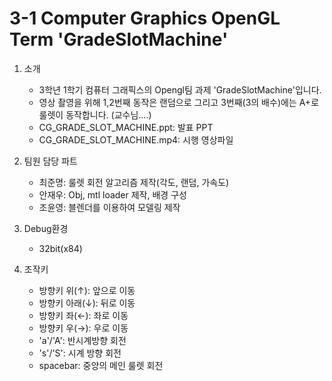 # 3-1 Computer Graphics OpenGL Term 'GradeSlotMachine'
 1. 소개
 	 - 3학년 1학기 컴퓨터 그래픽스의 Opengl팀 과제 'GradeSlotMachine'입니다.
 	 - 영상 촬영을 위해 1,2번째 동작은 랜덤으로 그리고 3번째(3의 배수)에는 A+로 룰렛이 동작합니다. (교수님....)
 	 - CG_GRADE_SLOT_MACHINE.ppt: 발표 PPT
 	 - CG_GRADE_SLOT_MACHINE.mp4: 시행 영상파일
 
 2. 팀원 담당 파트
	 - 최준명: 룰렛 회전 알고리즘 제작(각도, 랜덤, 가속도)
	 - 안재우: Obj, mtl loader 제작, 배경 구성 
	 - 조윤영: 블렌더를 이용하여 모델링 제작

 3. Debug환경
 	 - 32bit(x84)

 4. 조작키
	 - 방향키 위(↑): 앞으로 이동
	 - 방향키 아래(↓): 뒤로 이동  
	 - 방향키 좌(←): 좌로 이동
	 - 방향키 우(→): 우로 이동  
	 - 'a'/'A': 반시계방향 회전
	 - 's'/'S': 시계 방향 회전
	 - spacebar: 중앙의 메인 룰렛 회전

